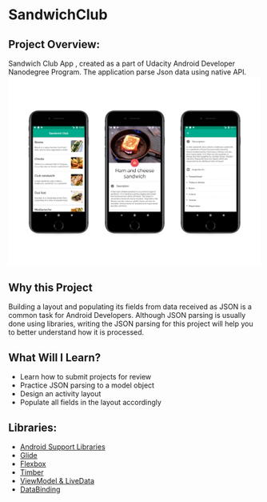 
# SandwichClub

## Project Overview:
Sandwich Club App , created as a part of Udacity Android Developer Nanodegree Program. The application parse Json data using native API.
![Screen](https://raw.githubusercontent.com/YassinAJDI/SandwichClub/master/images/mockup.png)

## Why this Project
Building a layout and populating its fields from data received as JSON is a common task for Android Developers. Although JSON parsing is usually done using libraries, writing the JSON parsing for this project will help you to better understand how it is processed.

## What Will I Learn?

* Learn how to submit projects for review
* Practice JSON parsing to a model object
* Design an activity layout
* Populate all fields in the layout accordingly

## Libraries:

* [Android Support Libraries](https://developer.android.com/topic/libraries/support-library/revisions)
* [Glide](https://github.com/bumptech/glide)
* [Flexbox](https://github.com/google/flexbox-layout)
* [Timber](https://github.com/JakeWharton/timber)
* [ViewModel & LiveData](https://developer.android.com/topic/libraries/architecture/adding-components)
* [DataBinding](https://developer.android.com/topic/libraries/data-binding/)
